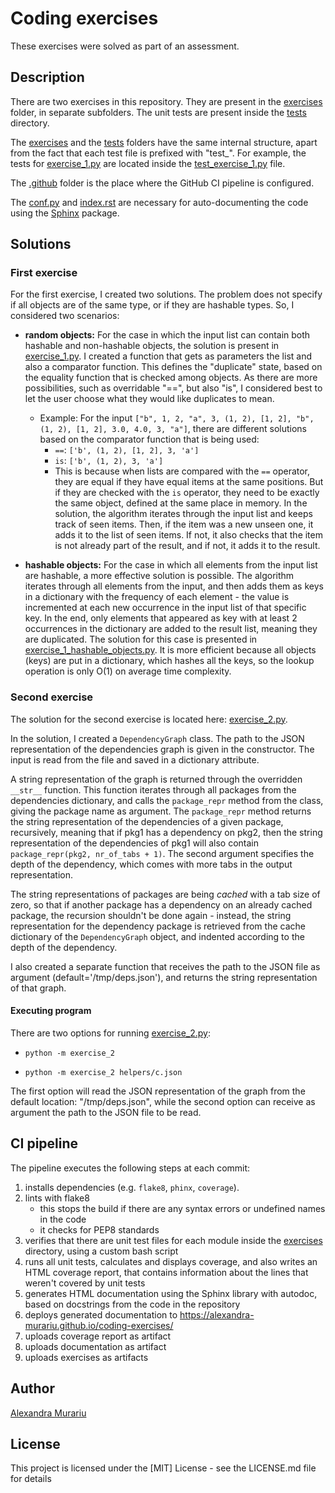 # Coding exercises

These exercises were solved as part of an assessment.

## Description

There are two exercises in this repository. They are present in the [exercises](exercises) folder, in separate
subfolders. The unit tests are present inside the [tests](tests) directory.

The [exercises](exercises) and the [tests](tests) folders have the same internal structure, apart from the fact that
each test file is prefixed with "test_". For example, the tests for [exercise_1.py](exercises/exercise_1/exercise_1.py)
are located inside the [test_exercise_1.py](tests/exercise_1/test_exercise_1.py) file.

The [.github](.github) folder is the place where the GitHub CI pipeline is configured.

The [conf.py](conf.py) and [index.rst](index.rst) are necessary for auto-documenting the code using
the [Sphinx](https://www.sphinx-doc.org/en/master/) package.

## Solutions

### First exercise

For the first exercise, I created two solutions. The problem does not specify if all objects are of the same type, or if
they are hashable types. So, I considered two scenarios:

* **random objects:** For the case in which the input list can contain both hashable and non-hashable objects, the
  solution is present in [exercise_1.py](exercises/exercise_1/exercise_1.py). I created a function that gets as
  parameters the list and also a comparator function. This defines the "duplicate" state, based on the equality function
  that is checked among objects. As there are more possibilities, such as overridable "==", but also "is", I considered
  best to let the user choose what they would like duplicates to mean.
    * Example: For the input ```["b", 1, 2, "a", 3, (1, 2), [1, 2], "b", (1, 2), [1, 2], 3.0, 4.0, 3, "a"]```, there are
      different solutions based on the comparator function that is being used:
        * ```==```: ```['b', (1, 2), [1, 2], 3, 'a']```
        * ```is```: ```['b', (1, 2), 3, 'a']```
        * This is because when lists are compared with the ```==``` operator, they are equal if they have equal items at
          the
          same positions. But if they are checked with the ```is``` operator, they need to be exactly the same object,
          defined at the same place in memory. In the solution, the algorithm iterates through the input list and keeps
          track of seen
          items. Then, if the item was a new unseen one, it adds it to the list of seen items. If not, it also checks
          that the item is not already part of the result, and if not, it adds it to the result.

* **hashable objects:** For the case in which all elements from the input list are hashable, a more effective solution
  is possible. The algorithm iterates through all elements from the input, and then adds them as keys in a dictionary
  with the frequency of each element - the value is incremented at each new occurrence in the input list of that
  specific
  key. In the end, only
  elements that appeared as key with at least 2 occurrences in the dictionary are added to the result list, meaning they
  are duplicated. The solution for this case is presented
  in [exercise_1_hashable_objects.py](exercises/exercise_1/exercise_1_hashable_objects.py). It is
  more efficient because all objects (keys) are put in a dictionary, which hashes all the keys, so the
  lookup operation is only O(1) on average time complexity.

### Second exercise

The solution for the second exercise is located here: [exercise_2.py](exercises/exercise_2/exercise_2.py).

In the solution, I created a ```DependencyGraph``` class. The path to the JSON representation
of the dependencies graph is given in the constructor. The input is read from the file and saved in a dictionary
attribute.

A string representation of the graph is returned through the overridden ```__str__``` function. This function iterates
through
all packages from the dependencies dictionary, and calls the ```package_repr``` method from the class, giving the
package name as
argument. The ```package_repr``` method returns the string representation of the dependencies of a given package,
recursively, meaning that if pkg1 has a dependency on pkg2, then the string representation of the dependencies of pkg1
will also
contain ```package_repr(pkg2, nr_of_tabs + 1)```. The second argument specifies the depth of the dependency, which comes
with more tabs
in the output representation.

The string representations of packages are being _cached_ with a tab size of zero, so that
if another package has a dependency on an already cached package, the recursion shouldn't be done again - instead, the
string representation for the dependency package is retrieved from the cache dictionary of the ```DependencyGraph``` object,
and indented according to the depth of the dependency.

I also created a separate function that receives the path to the JSON file as argument (default='/tmp/deps.json'), and
returns the string representation of that graph.

#### Executing program

There are two options for running [exercise_2.py](exercises/exercise_2/exercise_2.py):

* ```shell
  python -m exercise_2
  ```
* ```shell
  python -m exercise_2 helpers/c.json
  ```

The first option will read the JSON representation of the graph from the default location: "/tmp/deps.json", while the
second option can receive as argument the path to the JSON file to be read.

## CI pipeline

The pipeline executes the following steps at each commit:

1. installs dependencies (e.g. ```flake8```, ```phinx```, ```coverage```).
2. lints with flake8
    * this stops the build if there are any syntax errors or undefined names in the code
    * it checks for PEP8 standards
3. verifies that there are unit test files for each module inside the [exercises](exercises)
   directory, using a custom bash script
4. runs all unit tests, calculates and displays coverage, and also writes an HTML coverage report, that contains
   information about the lines that weren't covered by unit tests
5. generates HTML documentation using the Sphinx library with autodoc, based on docstrings from the code in the
   repository
6. deploys generated documentation to https://alexandra-murariu.github.io/coding-exercises/
7. uploads coverage report as artifact
8. uploads documentation as artifact
9. uploads exercises as artifacts

## Author

[Alexandra Murariu](murariu.alexandra2002@gmail.com)

## License

This project is licensed under the [MIT] License - see the LICENSE.md file for details
